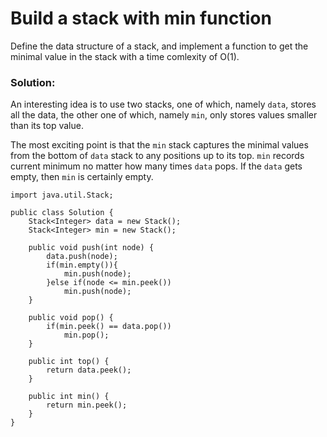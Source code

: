 # Build a stack with min function

Define the data structure of a stack, and implement a function to get the minimal value in the stack with a time comlexity of O(1).

### Solution:

An interesting idea is to use two stacks, one of which, namely `data`, stores all the data, the other one of which, namely `min`, only stores values smaller than its top value. 

The most exciting point is that the `min` stack captures the minimal values from the bottom of `data` stack to any positions up to its top. `min` records current minimum no matter how many times `data` pops. If the `data` gets empty, then `min` is certainly empty.


```
import java.util.Stack;

public class Solution {
    Stack<Integer> data = new Stack();
    Stack<Integer> min = new Stack();
    
    public void push(int node) {
        data.push(node);
        if(min.empty()){
            min.push(node);
        }else if(node <= min.peek())
            min.push(node); 
    }
    
    public void pop() {
        if(min.peek() == data.pop())
            min.pop();
    }
    
    public int top() {
        return data.peek();
    }
    
    public int min() {
        return min.peek(); 
    }
}
```
